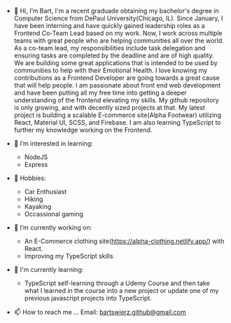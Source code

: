 - 👋 Hi, I’m Bart, I'm a recent graduade obtaining my bachelor's degree in Computer Science from DePaul University(Chicago, IL). Since January, I have been interning and have quickly gained leadership roles as a Frontend Co-Team Lead based on my work. Now, I work across multiple teams with great people who are helping communities all over the world. As a co-team lead, my responsibilities include task delegation and ensuring tasks are completed by the deadline and are of high quality. We are building some great applications that is intended to be used by communities to help with their Emotional Health. I love knowing my contributions as a Frontend Developer are going towards a great cause that will help people. I am passionate about front end web development and have been putting all my free time into getting a deeper understanding of the frontend elevating my skills. My github repository is only growing, and with decently sized projects at that. My latest project is building a scalable E-commerce site(Alpha Footwear) utilizing React, Material UI, SCSS, and Firebase. I am also learning TypeScript to further my knowledge working on the Frontend.

- 👀 I’m interested in learning: 
   - NodeJS
   - Express

- 🌱 Hobbies: 
   - Car Enthusiast 
   - Hiking
   - Kayaking
   - Occassional gaming

- 🌱 I’m currently working on:
   - An E-Commerce clothing site(https://alpha-clothing.netlify.app/) with React. 
   - Improving my TypeScript skills
 
- 💞️ I'm currently learning: 
  - TypeScript self-learning through a Udemy Course and then take what I learned in the course into a new project or update one of my previous javascript projects into TypeScript.
  
- 📫 How to reach me ...
Email: bartswierz.github@gmail.com

<!---
bartswierz/bartswierz is a ✨ special ✨ repository because its `README.md` (this file) appears on your GitHub profile.
You can click the Preview link to take a look at your changes.
--->
